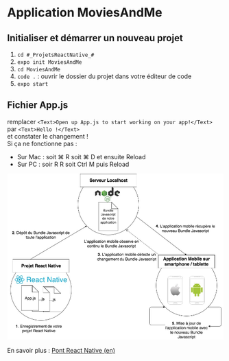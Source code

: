﻿# Application MoviesAndMe

## Initialiser et démarrer un nouveau projet

1. `cd #_ProjetsReactNative_#`
1. `expo init MoviesAndMe`
1. `cd MoviesAndMe`
1. `code .` : ouvrir le dossier du projet dans votre éditeur de code
1. `expo start`

## Fichier App.js

remplacer
`<Text>Open up App.js to start working on your app!</Text>`  
par
`<Text>Hello !</Text>`  
et constater le changement !  
Si ça ne fonctionne pas :

- Sur Mac : soit ⌘ R soit ⌘ D et ensuite Reload
- Sur PC : soir R R soit Ctrl M puis Reload

![image info](ReactNative.jpg)

En savoir plus : [Pont React Native (en)](https://hackernoon.com/understanding-react-native-bridge-concept-e9526066ddb8)
